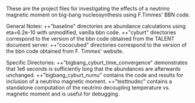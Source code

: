 These are the project files for investigating the effects of a neutrino magnetic moment on big-bang nucleosynthesis using F.Timmes' BBN code.

General Notes:
++"baseline" directories are abundance calculations using eta=6.2e-10 with unmodified, vanilla bbn code.
++"cyburt" directories correspond to the version of the bbn code obtained from the TALENT document server.
++"cococubed" directories correspond to the version of the bbn code obtained from F. Timmes' website.

Specific Directories:
++"bigbang_cyburt_time_convergence" demonstrates that 1e6 seconds is sufficiently long that the abundances are afterwards unchanged.
++"bigbang_cyburt_numu" contains the code and results for inclusion of a neutrino magnetic moment.
++"testtnudec" contains a standalone computation of the neutrino decoupling temperature vs. magnetic moment and is useful for debugging.
